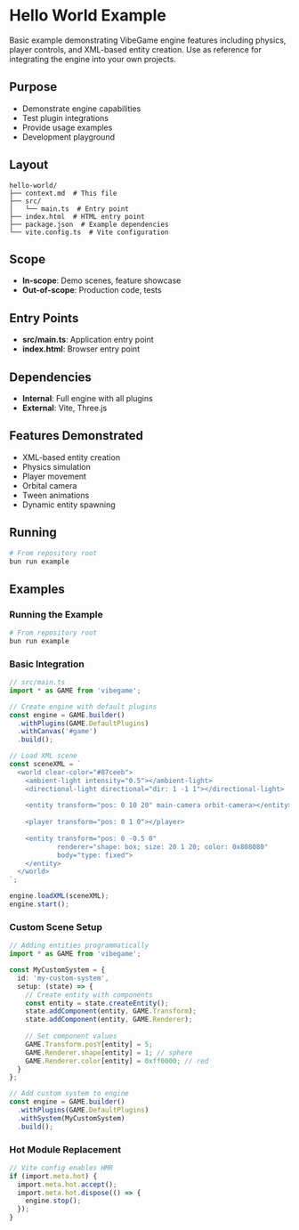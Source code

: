# Hello World Example

<!-- LLM:OVERVIEW -->
Basic example demonstrating VibeGame engine features including physics, player controls, and XML-based entity creation. Use as reference for integrating the engine into your own projects.
<!-- /LLM:OVERVIEW -->

## Purpose

- Demonstrate engine capabilities
- Test plugin integrations
- Provide usage examples
- Development playground

## Layout

```
hello-world/
├── context.md  # This file
├── src/
│   └── main.ts  # Entry point
├── index.html  # HTML entry point
├── package.json  # Example dependencies
└── vite.config.ts  # Vite configuration
```

## Scope

- **In-scope**: Demo scenes, feature showcase
- **Out-of-scope**: Production code, tests

## Entry Points

- **src/main.ts**: Application entry point
- **index.html**: Browser entry point

## Dependencies

- **Internal**: Full engine with all plugins
- **External**: Vite, Three.js

## Features Demonstrated

- XML-based entity creation
- Physics simulation
- Player movement
- Orbital camera
- Tween animations
- Dynamic entity spawning

## Running

```bash
# From repository root
bun run example
```

<!-- LLM:EXAMPLES -->
## Examples

### Running the Example

```bash
# From repository root
bun run example
```

### Basic Integration

```typescript
// src/main.ts
import * as GAME from 'vibegame';

// Create engine with default plugins
const engine = GAME.builder()
  .withPlugins(GAME.DefaultPlugins)
  .withCanvas('#game')
  .build();

// Load XML scene
const sceneXML = `
  <world clear-color="#87ceeb">
    <ambient-light intensity="0.5"></ambient-light>
    <directional-light directional="dir: 1 -1 1"></directional-light>
    
    <entity transform="pos: 0 10 20" main-camera orbit-camera></entity>
    
    <player transform="pos: 0 1 0"></player>
    
    <entity transform="pos: 0 -0.5 0" 
            renderer="shape: box; size: 20 1 20; color: 0x808080"
            body="type: fixed">
    </entity>
  </world>
`;

engine.loadXML(sceneXML);
engine.start();
```

### Custom Scene Setup

```typescript
// Adding entities programmatically
import * as GAME from 'vibegame';

const MyCustomSystem = {
  id: 'my-custom-system',
  setup: (state) => {
    // Create entity with components
    const entity = state.createEntity();
    state.addComponent(entity, GAME.Transform);
    state.addComponent(entity, GAME.Renderer);
    
    // Set component values
    GAME.Transform.posY[entity] = 5;
    GAME.Renderer.shape[entity] = 1; // sphere
    GAME.Renderer.color[entity] = 0xff0000; // red
  }
};

// Add custom system to engine
const engine = GAME.builder()
  .withPlugins(GAME.DefaultPlugins)
  .withSystem(MyCustomSystem)
  .build();
```

### Hot Module Replacement

```typescript
// Vite config enables HMR
if (import.meta.hot) {
  import.meta.hot.accept();
  import.meta.hot.dispose(() => {
    engine.stop();
  });
}
```
<!-- /LLM:EXAMPLES -->
